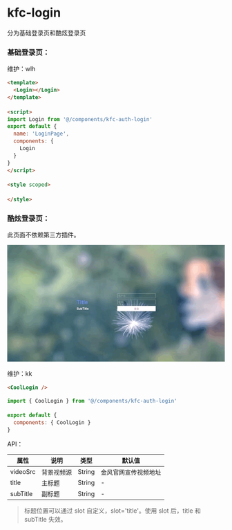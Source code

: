 # kfc-login
分为基础登录页和酷炫登录页

### 基础登录页：

维护：wlh

```html
<template>
  <Login></Login>
</template>

<script>
import Login from '@/components/kfc-auth-login'
export default {
  name: 'LoginPage',
  components: {
    Login
  }
}
</script>

<style scoped>

</style>
```

### 酷炫登录页：

此页面不依赖第三方插件。

![cool-login](./demo.gif)

维护：kk

```html
<CoolLogin />
```
```js
import { CoolLogin } from '@/components/kfc-auth-login'

export default {
  components: { CoolLogin }
}
```
API：

| 属性     | 说明       | 类型   | 默认值               |
| -------- | ---------- | ------ | ----------------- |
| videoSrc | 背景视频源 | String | 金风官网宣传视频地址   |
| title    | 主标题     | String | -                  |
| subTitle | 副标题     | String | -                  |

> 标题位置可以通过 slot 自定义，slot='title'。使用 slot 后，title 和 subTitle 失效。

